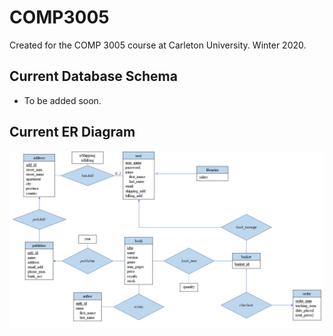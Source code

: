# COMP3005
Created for the COMP 3005 course at Carleton University. Winter 2020.

## Current Database Schema
- To be added soon.

## Current ER Diagram
<p style="text-align:right">
<img src="documentation/ER Diagram/ER Diagram - Project - COMP3005.png" alt="ER Diagram">
</p>
